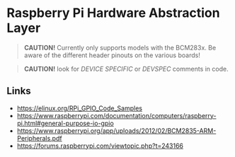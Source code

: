 # Raspberry Pi Hardware Abstraction Layer

> __CAUTION!__ Currently only supports models with the BCM283x. Be aware of the different header pinouts on the various boards!

> __CAUTION!__ look for _DEVICE SPECIFIC_ or _DEVSPEC_ comments in code.

## Links

- https://elinux.org/RPi_GPIO_Code_Samples
- https://www.raspberrypi.com/documentation/computers/raspberry-pi.html#general-purpose-io-gpio
- https://www.raspberrypi.org/app/uploads/2012/02/BCM2835-ARM-Peripherals.pdf
- https://forums.raspberrypi.com/viewtopic.php?t=243166
